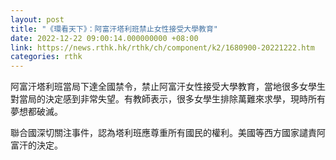 ```yaml
---
layout: post
title: "《環看天下》：阿富汗塔利班禁止女性接受大學教育"
date: 2022-12-22 09:00:14.000000000 +08:00
link: https://news.rthk.hk/rthk/ch/component/k2/1680900-20221222.htm
categories: rthk
---
```


阿富汗塔利班當局下達全國禁令，禁止阿富汗女性接受大學教育，當地很多女學生對當局的決定感到非常失望。有教師表示，很多女學生排除萬難來求學，現時所有夢想都破滅。

聯合國深切關注事件，認為塔利班應尊重所有國民的權利。美國等西方國家譴責阿富汗的決定。
